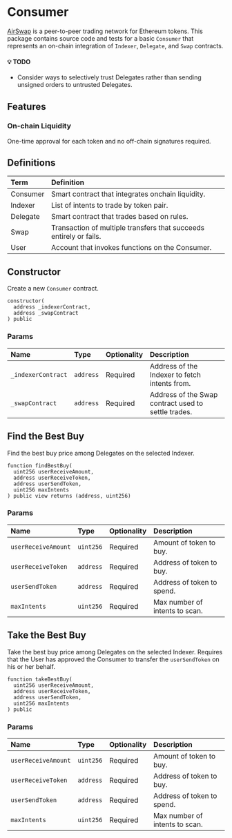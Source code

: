 # Consumer

[AirSwap](https://www.airswap.io/) is a peer-to-peer trading network for Ethereum tokens. This package contains source code and tests for a basic `Consumer` that represents an on-chain integration of `Indexer`, `Delegate`, and `Swap` contracts.

#### :bulb: TODO

- Consider ways to selectively trust Delegates rather than sending unsigned orders to untrusted Delegates.

## Features

### On-chain Liquidity

One-time approval for each token and no off-chain signatures required.

## Definitions

| Term     | Definition                                                         |
| :------- | :----------------------------------------------------------------- |
| Consumer | Smart contract that integrates onchain liquidity.                  |
| Indexer  | List of intents to trade by token pair.                            |
| Delegate | Smart contract that trades based on rules.                         |
| Swap     | Transaction of multiple transfers that succeeds entirely or fails. |
| User     | Account that invokes functions on the Consumer.                    |

## Constructor

Create a new `Consumer` contract.

```Solidity
constructor(
  address _indexerContract,
  address _swapContract
) public
```

### Params

| Name               | Type      | Optionality | Description                                         |
| :----------------- | :-------- | :---------- | :-------------------------------------------------- |
| `_indexerContract` | `address` | Required    | Address of the Indexer to fetch intents from.       |
| `_swapContract`    | `address` | Required    | Address of the Swap contract used to settle trades. |

## Find the Best Buy

Find the best buy price among Delegates on the selected Indexer.

```Solidity
function findBestBuy(
  uint256 userReceiveAmount,
  address userReceiveToken,
  address userSendToken,
  uint256 maxIntents
) public view returns (address, uint256)
```

### Params

| Name                | Type      | Optionality | Description                    |
| :------------------ | :-------- | :---------- | :----------------------------- |
| `userReceiveAmount` | `uint256` | Required    | Amount of token to buy.        |
| `userReceiveToken`  | `address` | Required    | Address of token to buy.       |
| `userSendToken`     | `address` | Required    | Address of token to spend.     |
| `maxIntents`        | `uint256` | Required    | Max number of intents to scan. |

## Take the Best Buy

Take the best buy price among Delegates on the selected Indexer. Requires that the User has approved the Consumer to transfer the `userSendToken` on his or her behalf.

```Solidity
function takeBestBuy(
  uint256 userReceiveAmount,
  address userReceiveToken,
  address userSendToken,
  uint256 maxIntents
) public
```

### Params

| Name                | Type      | Optionality | Description                    |
| :------------------ | :-------- | :---------- | :----------------------------- |
| `userReceiveAmount` | `uint256` | Required    | Amount of token to buy.        |
| `userReceiveToken`  | `address` | Required    | Address of token to buy.       |
| `userSendToken`     | `address` | Required    | Address of token to spend.     |
| `maxIntents`        | `uint256` | Required    | Max number of intents to scan. |
